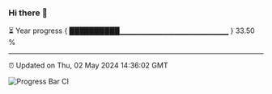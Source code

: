 ### Hi there 👋

⏳ Year progress { ██████████▁▁▁▁▁▁▁▁▁▁▁▁▁▁▁▁▁▁▁▁ } 33.50 %

---

⏰ Updated on Thu, 02 May 2024 14:36:02 GMT

![Progress Bar CI](https://github.com/IshwaranRudhara/GIT-ACTION/workflows/Progress%20Bar%20CI/badge.svg)
